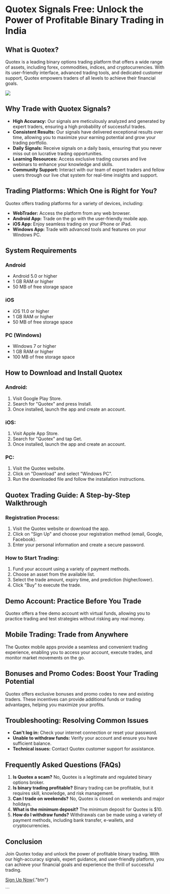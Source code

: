# Quotex Signals Free: Unlock the Power of Profitable Binary Trading in India

## What is Quotex?

Quotex is a leading binary options trading platform that offers a wide
range of assets, including forex, commodities, indices, and
cryptocurrencies. With its user-friendly interface, advanced trading
tools, and dedicated customer support, Quotex empowers traders of all
levels to achieve their financial goals.

[![](https://static.quotex.io/files/8_en/300_250.jpg)](https://traff.sbs/brokerqxsignupf)

## Why Trade with Quotex Signals?

-   **High Accuracy:** Our signals are meticulously analyzed and
    generated by expert traders, ensuring a high probability of
    successful trades.
-   **Consistent Results:** Our signals have delivered exceptional
    results over time, allowing you to maximize your earning potential
    and grow your trading portfolio.
-   **Daily Signals:** Receive signals on a daily basis, ensuring that
    you never miss out on lucrative trading opportunities.
-   **Learning Resources:** Access exclusive trading courses and live
    webinars to enhance your knowledge and skills.
-   **Community Support:** Interact with our team of expert traders and
    fellow users through our live chat system for real-time insights and
    support.

## Trading Platforms: Which One is Right for You?

Quotex offers trading platforms for a variety of devices, including:

-   **WebTrader:** Access the platform from any web browser.
-   **Android App:** Trade on the go with the user-friendly mobile app.
-   **iOS App:** Enjoy seamless trading on your iPhone or iPad.
-   **Windows App:** Trade with advanced tools and features on your
    Windows PC.

## System Requirements

### Android

-   Android 5.0 or higher
-   1 GB RAM or higher
-   50 MB of free storage space

### iOS

-   iOS 11.0 or higher
-   1 GB RAM or higher
-   50 MB of free storage space

### PC (Windows)

-   Windows 7 or higher
-   1 GB RAM or higher
-   100 MB of free storage space

## How to Download and Install Quotex

### Android:

1.  Visit Google Play Store.
2.  Search for "Quotex" and press Install.
3.  Once installed, launch the app and create an account.

### iOS:

1.  Visit Apple App Store.
2.  Search for "Quotex" and tap Get.
3.  Once installed, launch the app and create an account.

### PC:

1.  Visit the Quotex website.
2.  Click on "Download" and select "Windows PC".
3.  Run the downloaded file and follow the installation instructions.

## Quotex Trading Guide: A Step-by-Step Walkthrough

### Registration Process:

1.  Visit the Quotex website or download the app.
2.  Click on "Sign Up" and choose your registration method (email,
    Google, Facebook).
3.  Enter your personal information and create a secure password.

### How to Start Trading:

1.  Fund your account using a variety of payment methods.
2.  Choose an asset from the available list.
3.  Select the trade amount, expiry time, and prediction (higher/lower).
4.  Click "Buy" to execute the trade.

## Demo Account: Practice Before You Trade

Quotex offers a free demo account with virtual funds, allowing you to
practice trading and test strategies without risking any real money.

## Mobile Trading: Trade from Anywhere

The Quotex mobile apps provide a seamless and convenient trading
experience, enabling you to access your account, execute trades, and
monitor market movements on the go.

## Bonuses and Promo Codes: Boost Your Trading Potential

Quotex offers exclusive bonuses and promo codes to new and existing
traders. These incentives can provide additional funds or trading
advantages, helping you maximize your profits.

## Troubleshooting: Resolving Common Issues

-   **Can\'t log in:** Check your internet connection or reset your
    password.
-   **Unable to withdraw funds:** Verify your account and ensure you
    have sufficient balance.
-   **Technical issues:** Contact Quotex customer support for
    assistance.

## Frequently Asked Questions (FAQs)

1.  **Is Quotex a scam?** No, Quotex is a legitimate and regulated
    binary options broker.
2.  **Is binary trading profitable?** Binary trading can be profitable,
    but it requires skill, knowledge, and risk management.
3.  **Can I trade on weekends?** No, Quotex is closed on weekends and
    major holidays.
4.  **What is the minimum deposit?** The minimum deposit for Quotex is
    \$10.
5.  **How do I withdraw funds?** Withdrawals can be made using a variety
    of payment methods, including bank transfer, e-wallets, and
    cryptocurrencies.

## Conclusion

Join Quotex today and unlock the power of profitable binary trading.
With our high-accuracy signals, expert guidance, and user-friendly
platform, you can achieve your financial goals and experience the thrill
of successful trading.

[Sign Up Now](\%22https://traff.sbs/brokerqxsignup\%22){."btn"}

\`\`\`

